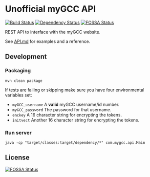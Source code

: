# Unofficial myGCC API

[![Build Status](https://img.shields.io/travis/davidcorbin/mygcc-api.svg)](https://travis-ci.org/davidcorbin/mygcc-api)
[![Dependency Status](https://www.versioneye.com/user/projects/5a2b21e80fb24f469e308dda/badge.svg?style=flat)](https://www.versioneye.com/user/projects/5a2b21e80fb24f469e308dda)
[![FOSSA Status](https://app.fossa.io/api/projects/git%2Bgithub.com%2Fdavidcorbin%2Fmygcc-api.svg?type=shield)](https://app.fossa.io/projects/git%2Bgithub.com%2Fdavidcorbin%2Fmygcc-api?ref=badge_shield)

REST API to interface with the myGCC website.

See [API.md](API.md) for examples and a reference.

## Development

### Packaging
```mvn clean package```

If tests are failing or skipping make sure you have four environmental variables set:
- `myGCC_username` A **valid** myGCC username/id number.
- `myGCC_password` The password for that username.
- `enckey` A 16 character string for encrypting the tokens.
- `initvect` Another 16 character string for encrypting the tokens.

### Run server
```java -cp "target/classes:target/dependency/*" com.mygcc.api.Main```


## License
[![FOSSA Status](https://app.fossa.io/api/projects/git%2Bgithub.com%2Fdavidcorbin%2Fmygcc-api.svg?type=large)](https://app.fossa.io/projects/git%2Bgithub.com%2Fdavidcorbin%2Fmygcc-api?ref=badge_large)